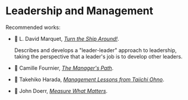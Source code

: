 # Leadership and Management

Recommended works:

* :green_book:
  L. David Marquet,
  [_Turn the Ship Around!_](../bibliography/books.md/#marquet-2012).

  Describes and develops a "leader-leader" approach to leadership, taking the perspective
  that a leader's job is to develop other leaders.

* :green_book:
  Camille Fournier,
  [_The Manager's Path_](../bibliography/books.md/#fournier-2017).

* :green_book:
  Takehiko Harada,
  [_Management Lessons from Taiichi Ohno_](../bibliography/books.md/#harada-2015).

* :green_book:
  John Doerr,
  [_Measure What Matters_](../bibliography/books.md/#doerr-2018).
